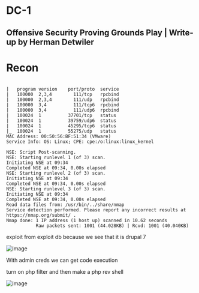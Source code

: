 # DC-1
## Offensive Security Proving Grounds Play | Write-up by Herman Detwiler

# Recon

```
 
|   program version    port/proto  service
|   100000  2,3,4        111/tcp   rpcbind
|   100000  2,3,4        111/udp   rpcbind
|   100000  3,4          111/tcp6  rpcbind
|   100000  3,4          111/udp6  rpcbind
|   100024  1          37701/tcp   status
|   100024  1          39759/udp6  status
|   100024  1          45295/tcp6  status
|_  100024  1          55275/udp   status
MAC Address: 00:50:56:BF:51:34 (VMware)
Service Info: OS: Linux; CPE: cpe:/o:linux:linux_kernel

NSE: Script Post-scanning.
NSE: Starting runlevel 1 (of 3) scan.
Initiating NSE at 09:34
Completed NSE at 09:34, 0.00s elapsed
NSE: Starting runlevel 2 (of 3) scan.
Initiating NSE at 09:34
Completed NSE at 09:34, 0.00s elapsed
NSE: Starting runlevel 3 (of 3) scan.
Initiating NSE at 09:34
Completed NSE at 09:34, 0.00s elapsed
Read data files from: /usr/bin/../share/nmap
Service detection performed. Please report any incorrect results at https://nmap.org/submit/ .
Nmap done: 1 IP address (1 host up) scanned in 10.62 seconds
           Raw packets sent: 1001 (44.028KB) | Rcvd: 1001 (40.040KB)

```
exploit from exploit db because we see that it is drupal 7

![image](https://user-images.githubusercontent.com/83407557/182623746-2461c6f2-949d-419c-bdc3-df10b89e1803.png)


With admin creds we can get code execution

turn on php filter and then make a php rev shell

![image](https://user-images.githubusercontent.com/83407557/182627129-1d949c55-e831-407a-8f25-e7b844e3e478.png)

